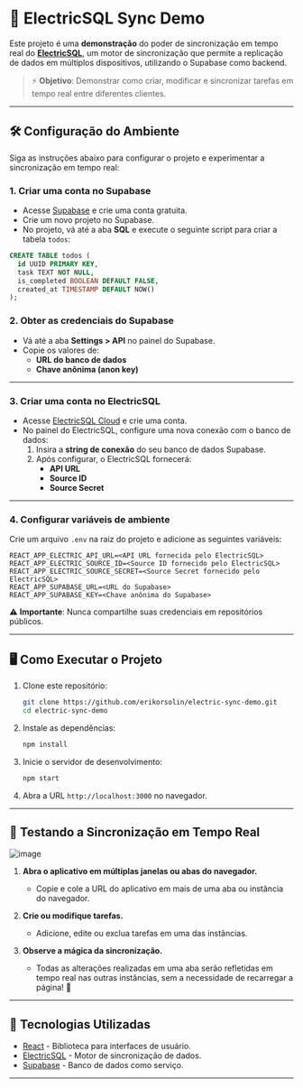 # 🚀 ElectricSQL Sync Demo

Este projeto é uma **demonstração** do poder de sincronização em tempo real do **[ElectricSQL](https://electric-sql.com/)**, um motor de sincronização que permite a replicação de dados em múltiplos dispositivos, utilizando o Supabase como backend. 

> ⚡️ **Objetivo**: Demonstrar como criar, modificar e sincronizar tarefas em tempo real entre diferentes clientes.

---

## 🛠️ Configuração do Ambiente

Siga as instruções abaixo para configurar o projeto e experimentar a sincronização em tempo real:

### 1. **Criar uma conta no Supabase**
- Acesse [Supabase](https://supabase.com/) e crie uma conta gratuita.
- Crie um novo projeto no Supabase.
- No projeto, vá até a aba **SQL** e execute o seguinte script para criar a tabela `todos`:

```sql
CREATE TABLE todos (
  id UUID PRIMARY KEY,
  task TEXT NOT NULL,
  is_completed BOOLEAN DEFAULT FALSE,
  created_at TIMESTAMP DEFAULT NOW()
);
```

### 2. **Obter as credenciais do Supabase**
- Vá até a aba **Settings > API** no painel do Supabase.
- Copie os valores de:
  - **URL do banco de dados** 
  - **Chave anônima (anon key)**

---

### 3. **Criar uma conta no ElectricSQL**
- Acesse [ElectricSQL Cloud](https://electric-sql.com/) e crie uma conta.
- No painel do ElectricSQL, configure uma nova conexão com o banco de dados:
  1. Insira a **string de conexão** do seu banco de dados Supabase.
  2. Após configurar, o ElectricSQL fornecerá:
     - **API URL**
     - **Source ID**
     - **Source Secret**

---

### 4. **Configurar variáveis de ambiente**
Crie um arquivo `.env` na raiz do projeto e adicione as seguintes variáveis:

```env
REACT_APP_ELECTRIC_API_URL=<API URL fornecida pelo ElectricSQL>
REACT_APP_ELECTRIC_SOURCE_ID=<Source ID fornecido pelo ElectricSQL>
REACT_APP_ELECTRIC_SOURCE_SECRET=<Source Secret fornecido pelo ElectricSQL>
REACT_APP_SUPABASE_URL=<URL do Supabase>
REACT_APP_SUPABASE_KEY=<Chave anônima do Supabase>
```

⚠️ **Importante**: Nunca compartilhe suas credenciais em repositórios públicos.

---

## 🖥️ Como Executar o Projeto

1. Clone este repositório:
   ```bash
   git clone https://github.com/erikorsolin/electric-sync-demo.git
   cd electric-sync-demo
   ```

2. Instale as dependências:
   ```bash
   npm install
   ```

3. Inicie o servidor de desenvolvimento:
   ```bash
   npm start
   ```

4. Abra a URL `http://localhost:3000` no navegador.

---

## 🔄 Testando a Sincronização em Tempo Real
![image](https://github.com/user-attachments/assets/b52fca98-1830-4a43-a706-8ee849d9ebf3)


1. **Abra o aplicativo em múltiplas janelas ou abas do navegador.**
   - Copie e cole a URL do aplicativo em mais de uma aba ou instância do navegador.
   
2. **Crie ou modifique tarefas.**
   - Adicione, edite ou exclua tarefas em uma das instâncias.

3. **Observe a mágica da sincronização.**
   - Todas as alterações realizadas em uma aba serão refletidas em tempo real nas outras instâncias, sem a necessidade de recarregar a página! 🎉

---

## 🧩 Tecnologias Utilizadas

- [React](https://reactjs.org/) - Biblioteca para interfaces de usuário.
- [ElectricSQL](https://electric-sql.com/) - Motor de sincronização de dados.
- [Supabase](https://supabase.com/) - Banco de dados como serviço.

---

